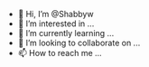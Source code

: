 - 👋 Hi, I’m @Shabbyw
- 👀 I’m interested in ...
- 🌱 I’m currently learning ...
- 💞️ I’m looking to collaborate on ...
- 📫 How to reach me ...

<!---
Shabbyw/Shabbyw is a ✨ special ✨ repository because its `README.md` (this file) appears on your GitHub profile.
You can click the Preview link to take a look at your changes.
--->
